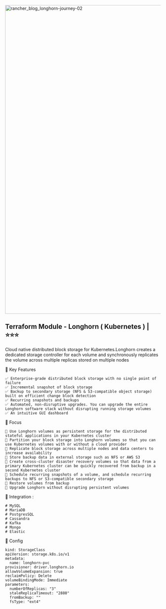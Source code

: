 <img width="1000" alt="rancher_blog_longhorn-journey-02" src="https://github.com/user-attachments/assets/7c98b9d1-2255-4d7d-8688-59435f17e990" />

## Terraform Module - Longhorn ( Kubernetes )   | ⭐⭐⭐
Cloud native distributed block storage for Kubernetes.Longhorn creates a dedicated storage controller for each volume and synchronously replicates the volume across multiple replicas stored on multiple nodes


🚀  Key Features
```
✅ Enterprise-grade distributed block storage with no single point of failure
✅ Incremental snapshot of block storage
✅ Backup to secondary storage (NFS & S3-compatible object storage) built on efficient change block detection
✅ Recurring snapshots and backups
✅ Automated, non-disruptive upgrades. You can upgrade the entire Longhorn software stack without disrupting running storage volumes
✅ An intuitive GUI dashboard
```


🎯 Focus
```
📃 Use Longhorn volumes as persistent storage for the distributed stateful applications in your Kubernetes cluster
📃 Partition your block storage into Longhorn volumes so that you can use Kubernetes volumes with or without a cloud provider
📃 Replicate block storage across multiple nodes and data centers to increase availability
📃 Store backup data in external storage such as NFS or AWS S3
📃 Create cross-cluster disaster recovery volumes so that data from a primary Kubernetes cluster can be quickly recovered from backup in a second Kubernetes cluster
📃 Schedule recurring snapshots of a volume, and schedule recurring backups to NFS or S3-compatible secondary storage
📃 Restore volumes from backup
📃 Upgrade Longhorn without disrupting persistent volumes
```


🔨 Integration :
```
# MySQL
# MariaDB
# PostgresSQL
# Cassandra
# Kafka
# Mongo
# Elastic
```

🧩 Config 
```
kind: StorageClass
apiVersion: storage.k8s.io/v1
metadata:
  name: longhorn-pvc
provisioner: driver.longhorn.io
allowVolumeExpansion: true
reclaimPolicy: Delete
volumeBindingMode: Immediate
parameters:
  numberOfReplicas: "3"
  staleReplicaTimeout: "2880"
  fromBackup: ""
  fsType: "ext4"
```

